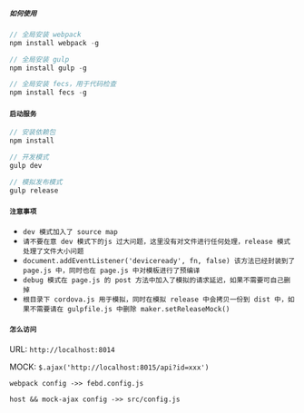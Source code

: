 ##### `如何使用`

```javascript
// 全局安装 webpack
npm install webpack -g

// 全局安装 gulp
npm install gulp -g

// 全局安装 fecs，用于代码检查
npm install fecs -g
```

#### `启动服务`

```javascript
// 安装依赖包
npm install

// 开发模式
gulp dev

// 模拟发布模式
gulp release
```

#### `注意事项`
* `dev 模式加入了 source map`
* `请不要在意 dev 模式下的js 过大问题，这里没有对文件进行任何处理，release 模式处理了文件大小问题`
* `document.addEventListener('deviceready', fn, false) 该方法已经封装到了 page.js 中，同时也在 page.js 中对模板进行了预编译`
* `debug 模式在 page.js 的 post 方法中加入了模拟的请求延迟，如果不需要可自己删掉`
* `根目录下 cordova.js 用于模拟，同时在模拟 release 中会拷贝一份到 dist 中，如果不需要请在 gulpfile.js 中删除 maker.setReleaseMock()`

#### `怎么访问`

URL: `http://localhost:8014`

MOCK: `$.ajax('http://localhost:8015/api?id=xxx')`

`webpack config ->> febd.config.js`

`host && mock-ajax config ->> src/config.js`